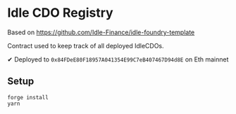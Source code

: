 # Idle CDO Registry

Based on https://github.com/Idle-Finance/idle-foundry-template

Contract used to keep track of all deployed IdleCDOs.

✔ Deployed to `0x84FDeE80F18957A041354E99C7eB407467D94d8E` on Eth mainnet

## Setup

```
forge install
yarn
```